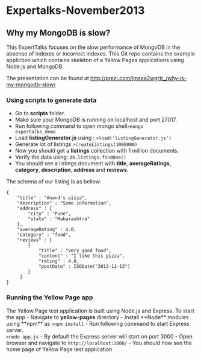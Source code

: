 Expertalks-November2013
=======================

<h2>Why my MongoDB is slow?</h2>

This ExpertTalks focuses on the slow performance of MongoDB in the absense of indexes or incorrect indexes.
This Git repo contains the example appliction which contains skeleton of a Yellow Pages applications using Node.js and MongoDB.

The presentation can be found at http://prezi.com/jmsea2wgrtr_/why-is-my-mongodb-slow/

<h3>Using scripts to generate data</h3>

  - Go to <b>scripts</b> folder.
  - Make sure your MongoDB is running on localhost and port 27017.
  - Run following command to open mongo shell<code>>mongo expertalks_demo</code> 
  - Load <b>listingGenerator.js</b> using : <code>>load('listingGenerator.js')</code>
  - Generate lot of listings <code>>createListings(1000000)</code>
  - Now you should get a <b>listings</b> collection with 1 million documents.
  - Verify the data using: <code>db.listings.findOne()</code>
  - You should see a listings document with <b>title</b>, <b>averageRatings</b>, <b>category</b>, <b>description</b>, <b>address</b> and <b>reviews</b>.

The schema of our listing is as bellow:
```
{
	"title" : "Anand's pizza",
	"description" : "Some information",
	"address" : {
		"city" : "Pune",
		"state" : "Maharashtra"
	},
	"averageRating" : 4.0,
	"category" : "food",
	"reviews" : [
		{
			"title" : "Very good food",
			"content" : "I like this pizza",
			"rating" : 4.0,
			"postDate" : ISODate("2013-11-13")
		}
	 ]
}
```


<h3>Running the Yellow Page app</h3>
The Yellow Page test application is built using Node.js and Express. 
To start the app 
  - Navigate to <b>yellow-pages</b> directory
  - Install **Node** modules using **npm** as <code>>npm install</code>
  - Run following command to start Express server.</br><code>>node app.js</code>
  - By default the Express server will start on port 3000
  - Open browser and navigate to <code>http://localhost:3000/</code>
  - You should now see the home page of Yellow Page test application

